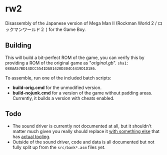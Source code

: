# rw2
Disassembly of the Japanese version of Mega Man II (Rockman World 2 / ロックマンワールド２ ) for the Game Boy.

## Building
This will build a bit-perfect ROM of the game, you can verify this by providing a ROM of the original game as "*original.gb*". `sha1: 088AA57BD14DCC5541DA81420D304C4419D1D186`.

To assemble, run one of the included batch scripts:
- **build-orig.cmd** for the unmodified version.
- **build-nojunk.cmd** for a version of the game without padding areas. Currently, it builds a version with cheats enabled.

## Todo
- The sound driver is currently not documented at all, but it shouldn't matter much given you really should replace it [with something else](https://github.com/Kak2X/opsnd) that has [actual tooling](https://github.com/Kak2X/suntool).
- Outside of the sound driver, code and data is all documented but not fully split up from the `src/bank*.asm` files yet.

